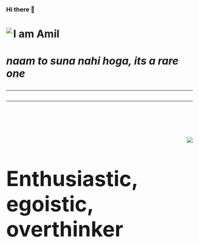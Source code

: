 ### Hi there 👋
<span>
  <img align=left src="https://media.giphy.com/media/jOV609ljhCAK1tba6u/giphy.gif">
  <h1>I am Amil<h1>
  <i>naam to suna nahi hoga, its a rare one</i>
</span>
<hr><hr>
<br><br>
<span>
  <img align= right src="https://media.giphy.com/media/xULW8xIYmhTWW3Rv0Y/giphy.gif"> 
  <h1>Enthusiastic, egoistic, overthinker</h1>
</span>

<!--
**Amil-Gupta/Amil-Gupta** is a ✨ _special_ ✨ repository because its `README.md` (this file) appears on your GitHub profile.

Here are some ideas to get you started:

- 🔭 I’m currently working on ...
- 🌱 I’m currently learning ...
- 👯 I’m looking to collaborate on ...
- 🤔 I’m looking for help with ...
- 💬 Ask me about ...
- 📫 How to reach me: ...
- 😄 Pronouns: ...
- ⚡ Fun fact: ...
-->
